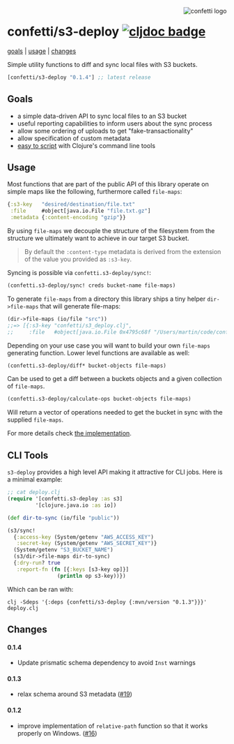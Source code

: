 <img src="https://cloud.githubusercontent.com/assets/97496/11431670/0ef1bb58-949d-11e5-83f7-d07cf1dd89c7.png" alt="confetti logo" align="right" />

# confetti/s3-deploy [![cljdoc badge](https://cljdoc.org/badge/confetti/s3-deploy)](https://cljdoc.org/d/confetti/s3-deploy)

[goals](#goals) | [usage](#usage) | [changes](#changes)

Simple utility functions to diff and sync local files with S3 buckets.

[](dependency)
```clojure
[confetti/s3-deploy "0.1.4"] ;; latest release
```
[](/dependency)

## Goals

- a simple data-driven API to sync local files to an S3 bucket
- useful reporting capabilities to inform users about the sync process
- allow some ordering of uploads to get "fake-transactionality"
- allow specification of custom metadata
- [easy to script](#cli-tools) with Clojure's command line tools

## Usage

Most functions that are part of the public API of this library operate
on simple maps like the following, furthermore called `file-maps`:
```clojure
{:s3-key   "desired/destination/file.txt"
 :file     #object[java.io.File "file.txt.gz"]
 :metadata {:content-encoding "gzip"}}
```
By using `file-maps` we decouple the structure of the filesystem from
the structure we ultimately want to achieve in our target S3 bucket.

> By default the `:content-type` metadata is derived from the extension
> of the value you provided as `:s3-key`.

Syncing is possible via `confetti.s3-deploy/sync!`:
```clojure
(confetti.s3-deploy/sync! creds bucket-name file-maps)
```
To generate `file-maps` from a directory this library ships a tiny
helper `dir->file-maps` that will generate file-maps:
```clojure
(dir->file-maps (io/file "src"))
;;=> [{:s3-key "confetti/s3_deploy.clj",
;;     :file   #object[java.io.File 0x4795c68f "/Users/martin/code/confetti-s3-deploy/src/confetti/s3_deploy.clj"]}]
```
Depending on your use case you will want to build your own `file-maps`
generating function. Lower level functions are available as well:
```clojure
(confetti.s3-deploy/diff* bucket-objects file-maps)
```
Can be used to get a diff between a buckets objects and a given collection
of `file-maps`.
```clojure
(confetti.s3-deploy/calculate-ops bucket-objects file-maps)
```
Will return a vector of operations needed to get the bucket in sync with
the supplied `file-maps`.

For more details check [the implementation](https://github.com/confetti-clj/s3-deploy/blob/master/src/confetti/s3_deploy.clj).

## CLI Tools

`s3-deploy` provides a high level API making it attractive for CLI jobs. Here is a minimal example:

```clojure
;; cat deploy.clj
(require '[confetti.s3-deploy :as s3]
         '[clojure.java.io :as io])

(def dir-to-sync (io/file "public"))

(s3/sync!
  {:access-key (System/getenv "AWS_ACCESS_KEY")
   :secret-key (System/getenv "AWS_SECRET_KEY")}
  (System/getenv "S3_BUCKET_NAME")
  (s3/dir->file-maps dir-to-sync)
  {:dry-run? true
   :report-fn (fn [{:keys [s3-key op]}]
                (println op s3-key))})
```
Which can be ran with:
```
clj -Sdeps '{:deps {confetti/s3-deploy {:mvn/version "0.1.3"}}}' deploy.clj
```

## Changes

#### 0.1.4

- Update prismatic schema dependency to avoid `Inst` warnings

#### 0.1.3

- relax schema around S3 metadata ([#19](https://github.com/confetti-clj/s3-deploy/issues/19))

#### 0.1.2

- improve implementation of `relative-path` function so that it works properly on Windows. ([#16](https://github.com/confetti-clj/s3-deploy/pull/16))
